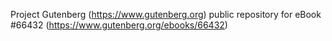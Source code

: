 Project Gutenberg (https://www.gutenberg.org) public repository for
eBook #66432 (https://www.gutenberg.org/ebooks/66432)
